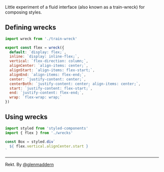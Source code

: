 Little experiment of a fluid interface (also known as a train-wreck) for composing styles.

## Defining wrecks

```js
import wreck from './train-wreck'

export const flex = wreck({
  default: `display: flex;`,
  inline: `display: inline-flex;`,
  vertical: `flex-direction: column;`,
  alignCenter: `align-items: center;`,
  alignStart: `align-items: flex-start;`,
  alignEnd: `align-items: flex-end;`,
  center: `justify-content: center;`,
  centerBoth: `justify-content: center; align-items: center;`,
  start: `justify-content: flex-start;`,
  end: `justify-content: flex-end;`,
  wrap: `flex-wrap: wrap;`
})
```

## Using wrecks

```js
import styled from 'styled-components'
import { flex } from './wrecks'

const Box = styled.div`
  ${ flex.vertical.alignCenter.start }
`
```

---

Rekt. By [@glenmaddern](https://glenmaddern.com)
